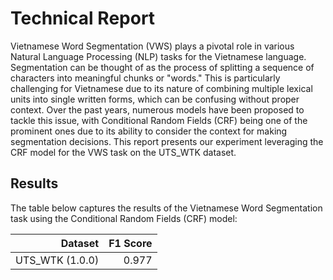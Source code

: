 # Technical Report 

Vietnamese Word Segmentation (VWS) plays a pivotal role in various Natural Language Processing (NLP) tasks for the Vietnamese language. Segmentation can be thought of as the process of splitting a sequence of characters into meaningful chunks or "words." This is particularly challenging for Vietnamese due to its nature of combining multiple lexical units into single written forms, which can be confusing without proper context. Over the past years, numerous models have been proposed to tackle this issue, with Conditional Random Fields (CRF) being one of the prominent ones due to its ability to consider the context for making segmentation decisions. This report presents our experiment leveraging the CRF model for the VWS task on the UTS_WTK dataset.

## Results

The table below captures the results of the Vietnamese Word Segmentation task using the Conditional Random Fields (CRF) model:

| Dataset         | F1 Score |
|----------------:|---------:|
| UTS_WTK (1.0.0) | 0.977    |